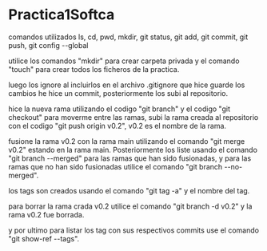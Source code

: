 # Practica1Softca
comandos utilizados
ls, cd, pwd, mkdir, git status, git add, git commit, git push, git config --global

utilice los comandos "mkdir" para crear carpeta privada y el comando 
"touch" para crear todos los ficheros de la practica.

luego los ignore al incluirlos en el archivo .gitignore que hice guarde los cambios he hice un commit, posteriormente los subi al repositorio.

hice la nueva rama utilizando el codigo "git branch" y el codigo "git checkout" para moverme entre las ramas, subi la rama creada al repositorio con el codigo "git push origin v0.2", v0.2 es el nombre de la rama.

fusione la rama v0.2 con la rama main utilizando el comando "git merge v0.2" estando en la rama main. Posteriormente los liste usando el comando "git branch --merged" para las ramas que han sido fusionadas, y para las ramas que no han sido fusionadas utilice el comando "git branch --no-merged".

los tags son creados usando el comando "git tag -a" y el nombre del tag.

para borrar la rama crada v0.2 utilice el comando "git branch -d v0.2" y la rama v0.2 fue borrada.

y por ultimo para listar los tag con sus respectivos commits use el comando "git show-ref --tags".